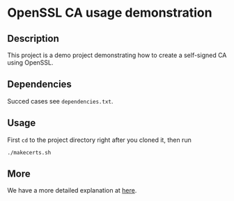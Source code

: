 # OpenSSL CA usage demonstration

## Description

This project is a demo project demonstrating how to create a self-signed CA using OpenSSL.

## Dependencies

Succed cases see `dependencies.txt`.

## Usage

First `cd` to the project directory right after you cloned it, then run

```
./makecerts.sh
```

## More

We have a more detailed explanation at [here](https://beyondstars.xyz/posts/openssl-certificates/).